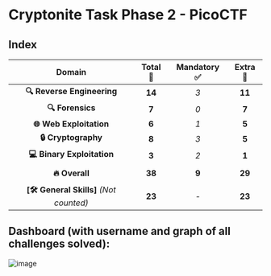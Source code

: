 # Cryptonite Task Phase 2 - PicoCTF

## Index


| **Domain**               | **Total** 🎯  | **Mandatory** ✅  | **Extra** 🌟 |
|:------------------------:|:-------------:|:-----------------:|:------------:|
| **🔍 Reverse Engineering** | **14**          | *3*               | **11**        |
| **🔍 Forensics**            | **7**           | *0*               | **7**         |
| **🌐 Web Exploitation**     | **6**           | *1*               | **5**         |
| **🔒 Cryptography**         | **8**           | *3*               | **5**         |
| **💻 Binary Exploitation**  | **3**           | *2*               | **1**         |
|                           |                 |                   |               |
| **🔥 Overall**             | **38**          | **9**             | **29**        |
|                           |                 |                   |               |
| **[🛠 General Skills]** *(Not counted)* | **23**          | *-*               | **23**        |


## Dashboard (with username and graph of all challenges solved):

![image](https://github.com/user-attachments/assets/7d8fa3b1-66d2-402d-9c9f-d2bcdaab215f)
